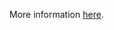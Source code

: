 More information [here](https://docs.prismacloud.io/en/enterprise-edition/policy-reference/aws-policies/aws-general-policies/ensure-glacier-vault-access-policy-is-not-public-by-only-allowing-specific-services-or-principals-to-access-it).
